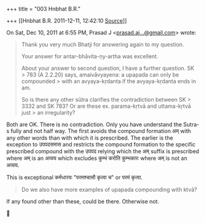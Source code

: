 +++
title = "003 Hnbhat B.R."

+++
[[Hnbhat B.R.	2011-12-11, 12:42:10 [Source](https://groups.google.com/g/samskrita/c/oYEts_JATSs)]]



On Sat, Dec 10, 2011 at 6:55 PM, Prasad J \<[prasad.aj...@gmail.com]()\> wrote:  

> Thank you very much Bhatji for answering again to my question.  
>   
> Your answer for antar-bhāvita-ṇy-artha was excellent.  
>   
> About your answer to second question, I have a further question. SK > 783 (A 2.2.20) says, amaivāvyayena: a upapada can only be compounded > with an avyaya-kṛdanta if the avyaya-kṛdanta ends in am.  
>   
> So is there any other sūtra clarifies the contradiction between SK > 3332 and SK 783? Or are these ex. parama-kṛtvā and uttama-kṛtvā just > an irregularity?

  

Both are OK. There is no contradiction. Only you have understand the Sutra-s fully and not half way. The first avoids the compound formation अम् with any other words than with which it is prescribed. The earlier is the exception to उपपदसमास and restricts the compound formation to the specific prescribed compound with the उपपद relying which the अम् suffix is prescribed where अम् is an अव्यय which excludes कुम्भं करोति कुम्भकारः where अम् is not an अव्यय.

  

This is exceptional कर्मधारयः "परमश्चासौ कृत्वा च" or परमं कृत्वा.

  

> Do we also have more examples of upapada compounding with ktvā?  
>   

  

  

If any found other than these, could be there. Otherwise not.

  

  




